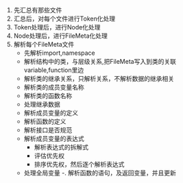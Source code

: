 

1. 先汇总有那些文件
2. 汇总后，对每个文件进行Token化处理
3. Token处理后，进行Node化处理
4. Node处理后，进行FileMeta化处理
5. 解析每个FileMeta文件  
    - 先解析import,namespace
    - 解析结构中的类，与层级关系,把FileMeta写入到类的关联 variable,function里边
    - 解析类的继承关系，只解析关系，不解析数据的继承相关
    - 解析类的成员变量名称
    - 解析类的函数名称
    - 处理继承数据 
    - 解析成员变量的定义
    - 解析函数的定义
    - 解析接口是否规范
    - 解析成员变量的表达式
        - 解析表达式的拆解式 
        - 评估优先权
        - 排序优先权，然后逐个解析表达式
    - 处理全局变量
    -. 解析函数的语句，及返回变量，并且更新